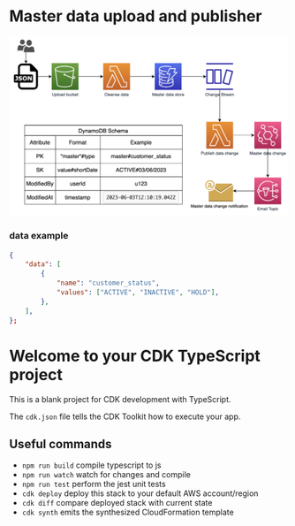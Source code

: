 # Master data upload and publisher

![master data event driven solution](./docs/master-data-event-img.png)

### data example

```JSON
{
    "data": [
        {
            "name": "customer_status",
            "values": ["ACTIVE", "INACTIVE", "HOLD"],
        },
    ],
};
```

# Welcome to your CDK TypeScript project

This is a blank project for CDK development with TypeScript.

The `cdk.json` file tells the CDK Toolkit how to execute your app.

## Useful commands

- `npm run build` compile typescript to js
- `npm run watch` watch for changes and compile
- `npm run test` perform the jest unit tests
- `cdk deploy` deploy this stack to your default AWS account/region
- `cdk diff` compare deployed stack with current state
- `cdk synth` emits the synthesized CloudFormation template
